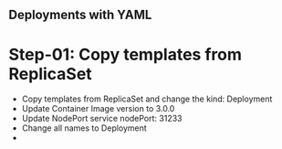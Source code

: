 ## Deployments with YAML
# Step-01: Copy templates from ReplicaSet
- Copy templates from ReplicaSet and change the kind: Deployment
- Update Container Image version to 3.0.0
- Update NodePort service nodePort: 31233
- Change all names to Deployment
- 